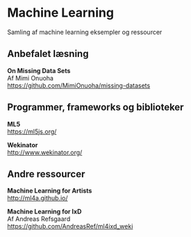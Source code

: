 # Machine Learning
Samling af machine learning eksempler og ressourcer 

## Anbefalet læsning
__On Missing Data Sets__  
Af Mimi Onuoha  
https://github.com/MimiOnuoha/missing-datasets

## Programmer, frameworks og biblioteker
__ML5__  
https://ml5js.org/

__Wekinator__  
http://www.wekinator.org/

## Andre ressourcer
__Machine Learning for Artists__  
http://ml4a.github.io/

__Machine Learning for IxD__  
Af Andreas Refsgaard  
https://github.com/AndreasRef/ml4ixd_weki  

